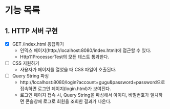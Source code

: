# 기능 목록

## 1. HTTP 서버 구현

- [x] GET /index.html 응답하기
    - 인덱스 페이지(http://localhost:8080/index.html)에 접근할 수 있다.
    - Http11ProcessorTest의 모든 테스트 통과한다.
- [ ] CSS 지원하기
    - 사용자가 페이지를 열었을 때 CSS 파일이 호출된다.
- [ ] Query String 파싱
    - http://localhost:8080/login?account=gugu&password=password으로 접속하면 로그인 페이지(login.html)가 보여진다.
    - 로그인 페이지 접속 시, Query String을 파싱해서 아이디, 비밀번호가 일치하면 콘솔창에 로그로 회원을 조회한 결과가 나온다.
